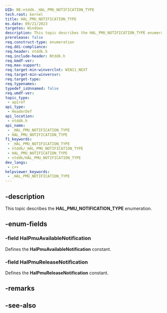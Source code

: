 ```yaml
---
UID: NE:ntddk._HAL_PMU_NOTIFICATION_TYPE
tech.root: kernel
title: HAL_PMU_NOTIFICATION_TYPE
ms.date: 09/21/2023
targetos: Windows
description: This topic describes the HAL_PMU_NOTIFICATION_TYPE enumeration.
prerelease: false
req.construct-type: enumeration
req.ddi-compliance: 
req.header: ntddk.h
req.include-header: Ntddk.h
req.kmdf-ver: 
req.max-support: 
req.target-min-winverclnt: WIN11_NEXT
req.target-min-winversvr: 
req.target-type: 
req.typenames: 
typedef_isUnnamed: false
req.umdf-ver: 
topic_type:
 - apiref
api_type:
 - HeaderDef
api_location:
 - ntddk.h
api_name:
 - _HAL_PMU_NOTIFICATION_TYPE
 - HAL_PMU_NOTIFICATION_TYPE
f1_keywords:
 - _HAL_PMU_NOTIFICATION_TYPE
 - ntddk/_HAL_PMU_NOTIFICATION_TYPE
 - HAL_PMU_NOTIFICATION_TYPE
 - ntddk/HAL_PMU_NOTIFICATION_TYPE
dev_langs:
 - c++
helpviewer_keywords:
 - _HAL_PMU_NOTIFICATION_TYPE
---
```


## -description

This topic describes the **HAL_PMU_NOTIFICATION_TYPE** enumeration.

## -enum-fields

### -field HalPmuAvailableNotification

Defines the **HalPmuAvailableNotification** constant.

### -field HalPmuReleaseNotification

Defines the **HalPmuReleaseNotification** constant.

## -remarks

## -see-also
